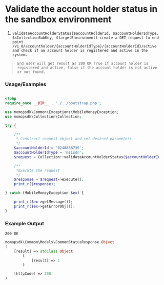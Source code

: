 # Validate the account holder status in the sandbox environment

1. `validateAccountHolderStatus($accountHolderId, $accountHolderIdType, $sCollectionSubKey, $targetEnvironment) create a GET request to end point /v1_0/accountholder/{accountHolderIdType}/{accountHolderId}/active and check if an account holder is registered and active in the system.`

> `End user will get result as 200 OK True if account holder is registered and active, false if the account holder is not active or not found.`

### Usage/Examples

```php

<?php
require_once __DIR__ . './../bootstrap.php';

use momopsdk\Common\Exceptions\MobileMoneyException;
use momopsdk\Collection\Collection;

try {

    /**
     * Construct request object and set desired parameters
     */
    $accountHolderId = '0248888736';
    $accountHolderIdType = 'msisdn';
    $request = Collection::validateAccountHolderStatus($accountHolderId, $accountHolderIdType, $sCollectionSubKey, $targetEnvironment);

    /**
     *Execute the request
     */
    $response = $request->execute();
    print_r($response);

} catch (MobileMoneyException $ex) {

    print_r($ex->getMessage());
    print_r($ex->getErrorObj());
}

```
### Example Output
`200 OK`
```php
momopsdk\Common\Models\CommonStatusResponse Object
(
    [result] => stdClass Object
        (
            [result] => 1
        )

    [httpCode] => 200
)

```
